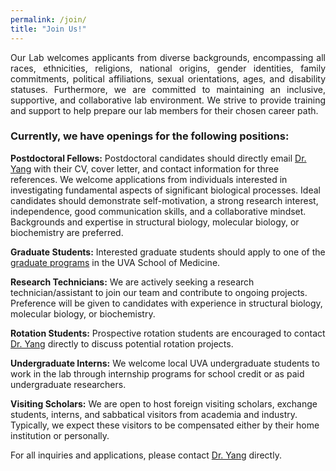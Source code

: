```yaml
---
permalink: /join/
title: "Join Us!"
---
```

<p style="text-align: justify;">
Our Lab welcomes applicants from diverse backgrounds, encompassing all races, ethnicities, religions, national origins, gender identities, family commitments, political affiliations, sexual orientations, ages, and disability statuses. Furthermore, we are committed to maintaining an inclusive, supportive, and collaborative lab environment. We strive to provide training and support to help prepare our lab members for their chosen career path. 
</p>

### Currently, we have openings for the following positions:  

**Postdoctoral Fellows:** Postdoctoral candidates should directly email <a href="mailto:jieyang@scripps.edu">Dr. Yang</a> with their CV, cover letter, and contact information for three references. We welcome applications from individuals interested in investigating fundamental aspects of significant biological processes. Ideal candidates should demonstrate self-motivation, a strong research interest, independence, good communication skills, and a collaborative mindset. Backgrounds and expertise in structural biology, molecular biology, or biochemistry are preferred.

**Graduate Students:** Interested graduate students should apply to one of the [graduate programs](https://med.virginia.edu/bims/programs/) in the UVA School of Medicine.

**Research Technicians:** We are actively seeking a research technician/assistant to join our team and contribute to ongoing projects. Preference will be given to candidates with experience in structural biology, molecular biology, or biochemistry.

**Rotation Students:** Prospective rotation students are encouraged to contact <a href="mailto:jieyang@scripps.edu">Dr. Yang</a> directly to discuss potential rotation projects.

**Undergraduate Interns:** We welcome local UVA undergraduate students to work in the lab through internship programs for school credit or as paid undergraduate researchers.

**Visiting Scholars:** We are open to host foreign visiting scholars, exchange students, interns, and sabbatical visitors from academia and industry. Typically, we expect these visitors to be compensated either by their home institution or personally.

For all inquiries and applications, please contact <a href="mailto:jieyang@scripps.edu">Dr. Yang</a> directly.

